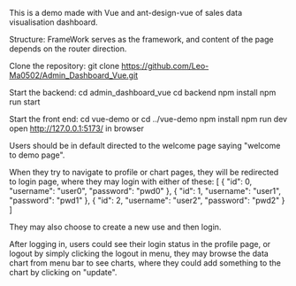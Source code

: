 This is a demo made with Vue and ant-design-vue of sales data visualisation dashboard.

Structure:
FrameWork serves as the framework, and content of the page depends on the router direction.

Clone the repository:
git clone https://github.com/Leo-Ma0502/Admin_Dashboard_Vue.git

Start the backend:
cd admin_dashboard_vue
cd backend
npm install
npm run start

Start the front end:
cd vue-demo or cd ../vue-demo
npm install
npm run dev
open http://127.0.0.1:5173/ in browser

Users should be in default directed to the welcome page saying "welcome to demo page".

When they try to navigate to profile or chart pages, they will be redirected to login page,
where they may login with either of these:
[
{
"id": 0,
"username": "user0",
"password": "pwd0"
},
{
"id": 1,
"username": "user1",
"password": "pwd1"
},
{
"id": 2,
"username": "user2",
"password": "pwd2"
}
]

They may also choose to create a new use and then login.

After logging in, users could see their login status in the profile page, or logout by simply clicking the logout in menu,
they may browse the data chart from menu bar to see charts, where they could add something to the chart by clicking on "update".

